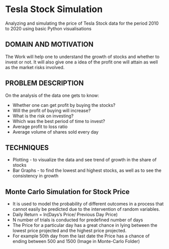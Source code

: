 # Tesla Stock Simulation

Analyzing and simulating the price of Tesla Stock data for the period 2010 to 2020 using basic Python visualisations

## DOMAIN AND MOTIVATION

The Work will help one to understand the growth of stocks and whether to invest or not. It will also give one a idea of the profit one will attain as well as the market risks involved.

## PROBLEM DESCRIPTION

On the analysis of the data one gets to know:

- Whether one can get profit by buying the stocks?
- Will the profit of buying will increase?
- What is the risk on investing?
- Which was the best period of time to invest?
- Average profit to loss ratio
- Average volume of shares sold every day

## TECHNIQUES

- Plotting -  to visualize the data and see trend of growth in the share of stocks
- Bar Graphs - to find the lowest and highest stocks, as well as to see the consistency in growth

## Monte Carlo Simulation for Stock Price

- It is used to model the probability of different outcomes in a process that cannot easily be predicted due to the intervention of random variables.
- Daily Return = ln(Days’s Price/ Previous Day Price)
- N number of trials is conducted for predefined number of days
- The Price for a particular day has a great chance in lying between the lowest price projected and the highest price projected.
- For example 50th day from the last date the Price has a chance of ending between 500 and 1500 (Image in Monte-Carlo Folder)
